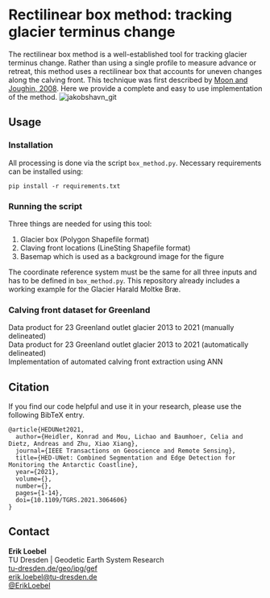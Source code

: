 # Rectilinear box method: tracking glacier terminus change
The rectilinear box method is a well-established tool for tracking glacier terminus change. Rather than using a single profile to measure advance or retreat, this method uses a rectilinear box that accounts for uneven changes along the calving front. This technique was first described by [Moon and Joughin, 2008](https://doi.org/10.1029/2007JF000927). Here we provide a complete and easy to use implementation of the method. 
![jakobshavn_git](https://user-images.githubusercontent.com/68990782/188456837-30c44202-971b-4d4c-9ac8-3d3e011543b3.png)

## Usage
### Installation
All processing is done via the script `box_method.py`. Necessary requirements can be installed using:
```
pip install -r requirements.txt
```
### Running the script
Three things are needed for using this tool:
1. Glacier box (Polygon Shapefile format)
2. Claving front locations (LineSting Shapefile format)
3. Basemap which is used as a background image for the figure

The coordinate reference system must be the same for all three inputs and has to be defined in `box_method.py`.
This repository already includes a working example for the Glacier Harald Moltke Bræ.
### Calving front dataset for Greenland
Data product for 23 Greenland outlet glacier 2013 to 2021 (manually delineated)  
Data product for 23 Greenland outlet glacier 2013 to 2021 (automatically delineated)  
Implementation of automated calving front extraction using ANN  

## Citation
If you find our code helpful and use it in your research, please use the following BibTeX entry.

```
@article{HEDUNet2021,
  author={Heidler, Konrad and Mou, Lichao and Baumhoer, Celia and Dietz, Andreas and Zhu, Xiao Xiang},
  journal={IEEE Transactions on Geoscience and Remote Sensing}, 
  title={HED-UNet: Combined Segmentation and Edge Detection for Monitoring the Antarctic Coastline}, 
  year={2021},
  volume={},
  number={},
  pages={1-14},
  doi={10.1109/TGRS.2021.3064606}
}
```
## Contact
**Erik Loebel**  
TU Dresden | Geodetic Earth System Research   
[tu-dresden.de/geo/ipg/gef](https://tu-dresden.de/bu/umwelt/geo/ipg/gef)  
[erik.loebel@tu-dresden.de](mailto:erik.Loebel@tu-dresden.de)  
[@ErikLoebel](https://twitter.com/erikloebel)  
